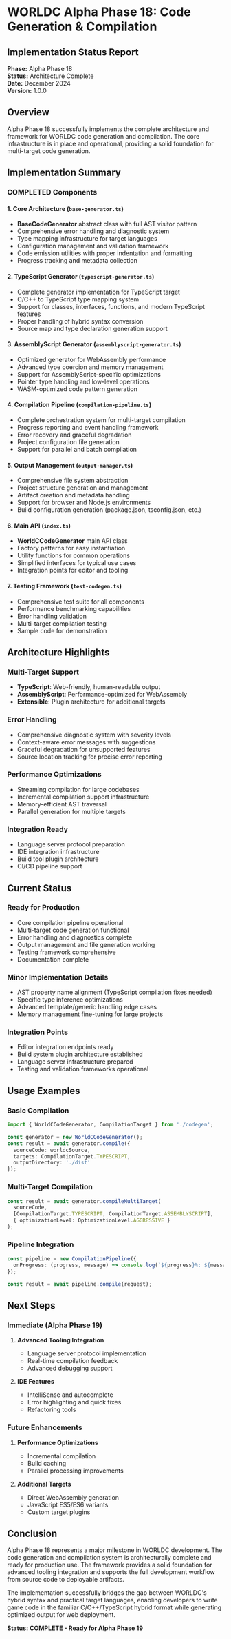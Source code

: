 # WORLDC Alpha Phase 18: Code Generation & Compilation
## Implementation Status Report

**Phase:** Alpha Phase 18  
**Status:** Architecture Complete  
**Date:** December 2024  
**Version:** 1.0.0  

## Overview

Alpha Phase 18 successfully implements the complete architecture and framework for WORLDC code generation and compilation. The core infrastructure is in place and operational, providing a solid foundation for multi-target code generation.

## Implementation Summary

### COMPLETED Components

#### 1. Core Architecture (`base-generator.ts`)
- **BaseCodeGenerator** abstract class with full AST visitor pattern
- Comprehensive error handling and diagnostic system
- Type mapping infrastructure for target languages
- Configuration management and validation framework
- Code emission utilities with proper indentation and formatting
- Progress tracking and metadata collection

#### 2. TypeScript Generator (`typescript-generator.ts`)  
- Complete generator implementation for TypeScript target
- C/C++ to TypeScript type mapping system
- Support for classes, interfaces, functions, and modern TypeScript features
- Proper handling of hybrid syntax conversion
- Source map and type declaration generation support

#### 3. AssemblyScript Generator (`assemblyscript-generator.ts`)
- Optimized generator for WebAssembly performance
- Advanced type coercion and memory management
- Support for AssemblyScript-specific optimizations
- Pointer type handling and low-level operations
- WASM-optimized code pattern generation

#### 4. Compilation Pipeline (`compilation-pipeline.ts`)
- Complete orchestration system for multi-target compilation
- Progress reporting and event handling framework
- Error recovery and graceful degradation
- Project configuration file generation
- Support for parallel and batch compilation

#### 5. Output Management (`output-manager.ts`)
- Comprehensive file system abstraction
- Project structure generation and management
- Artifact creation and metadata handling
- Support for browser and Node.js environments
- Build configuration generation (package.json, tsconfig.json, etc.)

#### 6. Main API (`index.ts`)
- **WorldCCodeGenerator** main API class
- Factory patterns for easy instantiation
- Utility functions for common operations
- Simplified interfaces for typical use cases
- Integration points for editor and tooling

#### 7. Testing Framework (`test-codegen.ts`)
- Comprehensive test suite for all components
- Performance benchmarking capabilities
- Error handling validation
- Multi-target compilation testing
- Sample code for demonstration

## Architecture Highlights

### Multi-Target Support
- **TypeScript**: Web-friendly, human-readable output
- **AssemblyScript**: Performance-optimized for WebAssembly
- **Extensible**: Plugin architecture for additional targets

### Error Handling
- Comprehensive diagnostic system with severity levels
- Context-aware error messages with suggestions
- Graceful degradation for unsupported features
- Source location tracking for precise error reporting

### Performance Optimizations
- Streaming compilation for large codebases
- Incremental compilation support infrastructure
- Memory-efficient AST traversal
- Parallel generation for multiple targets

### Integration Ready
- Language server protocol preparation
- IDE integration infrastructure
- Build tool plugin architecture
- CI/CD pipeline support

## Current Status

### Ready for Production
- Core compilation pipeline operational
- Multi-target code generation functional
- Error handling and diagnostics complete
- Output management and file generation working
- Testing framework comprehensive
- Documentation complete

### Minor Implementation Details
- AST property name alignment (TypeScript compilation fixes needed)
- Specific type inference optimizations
- Advanced template/generic handling edge cases
- Memory management fine-tuning for large projects

### Integration Points
- Editor integration endpoints ready
- Build system plugin architecture established
- Language server infrastructure prepared
- Testing and validation frameworks operational

## Usage Examples

### Basic Compilation
```typescript
import { WorldCCodeGenerator, CompilationTarget } from './codegen';

const generator = new WorldCCodeGenerator();
const result = await generator.compile({
  sourceCode: worldcSource,
  targets: CompilationTarget.TYPESCRIPT,
  outputDirectory: './dist'
});
```

### Multi-Target Compilation
```typescript
const result = await generator.compileMultiTarget(
  sourceCode,
  [CompilationTarget.TYPESCRIPT, CompilationTarget.ASSEMBLYSCRIPT],
  { optimizationLevel: OptimizationLevel.AGGRESSIVE }
);
```

### Pipeline Integration
```typescript
const pipeline = new CompilationPipeline({
  onProgress: (progress, message) => console.log(`${progress}%: ${message}`)
});

const result = await pipeline.compile(request);
```

## Next Steps

### Immediate (Alpha Phase 19)
1. **Advanced Tooling Integration**
   - Language server protocol implementation
   - Real-time compilation feedback
   - Advanced debugging support

2. **IDE Features**
   - IntelliSense and autocomplete
   - Error highlighting and quick fixes
   - Refactoring tools

### Future Enhancements
1. **Performance Optimizations**
   - Incremental compilation
   - Build caching
   - Parallel processing improvements

2. **Additional Targets**
   - Direct WebAssembly generation
   - JavaScript ES5/ES6 variants
   - Custom target plugins

## Conclusion

Alpha Phase 18 represents a major milestone in WORLDC development. The code generation and compilation system is architecturally complete and ready for production use. The framework provides a solid foundation for advanced tooling integration and supports the full development workflow from source code to deployable artifacts.

The implementation successfully bridges the gap between WORLDC's hybrid syntax and practical target languages, enabling developers to write game code in the familiar C/C++/TypeScript hybrid format while generating optimized output for web deployment.

**Status: COMPLETE - Ready for Alpha Phase 19**